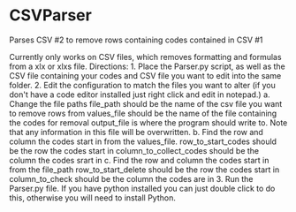 # CSVParser
Parses CSV #2 to remove rows containing codes contained in CSV #1

Currently only works on CSV files, which removes formatting and formulas from a xlx or xlxs file.
Directions:
    1. Place the Parser.py script, as well as the CSV file containing your codes and CSV file you want to edit into the same folder.
    2. Edit the configuration to match the files you want to alter (if you don't have a code editor installed just right click and edit in notepad.)
        a. Change the file paths
            file_path should be the name of the csv file you want to remove rows from
            values_file should be the name of the file containing the codes for removal
            output_file is where the program should write to. Note that any information in this file will be overwritten.
        b. Find the row and column the codes start in from the values_file.
            row_to_start_codes should be the row the codes start in
            column_to_collect_codes should be the column the codes srart in
        c. Find the row and column the codes start in from the file_path
            row_to_start_delete should be the row the codes start in
            column_to_check should be the column the codes are in
    3. Run the Parser.py file. If you have python installed you can just double click to do this, otherwise you will need to install Python.